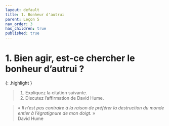 ```yaml
---
layout: default
title: 1. Bonheur d'autrui
parent: Leçon 5
nav_order: 3
has_children: true
published: true
---
```

# 1. Bien agir, est-ce chercher le bonheur d’autrui ?

{: .highlight }
>1. Expliquez la citation suivante.
>2. Discutez l’affirmation de David Hume.


> « *Il n’est pas contraire à la raison de préférer la destruction du monde entier à l’égratignure de mon doigt.* »   
> David Hume







